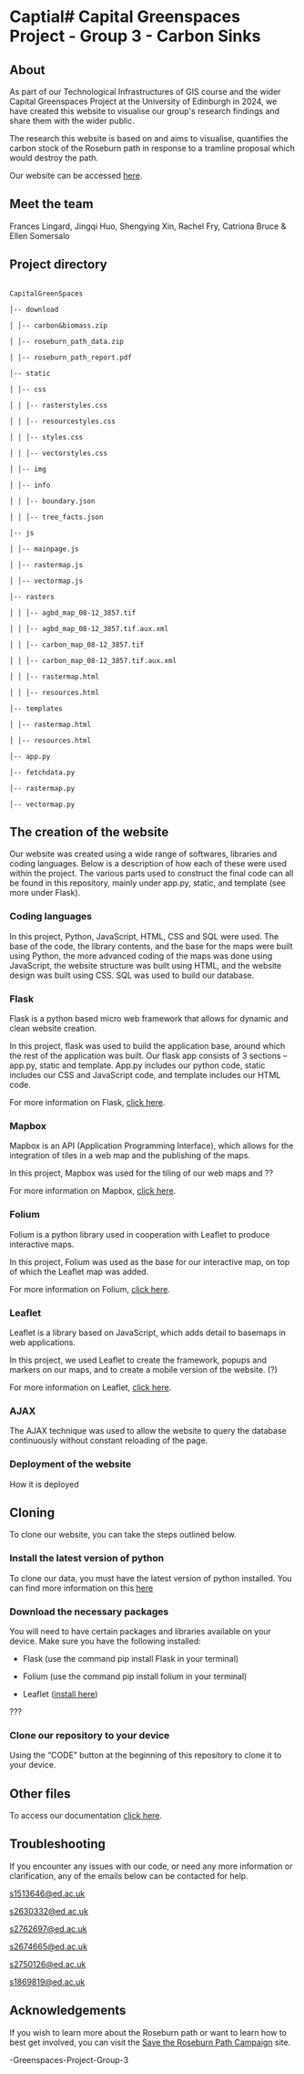 # Captial#  Capital Greenspaces Project - Group 3 - Carbon Sinks 

 

## About     

As part of our Technological Infrastructures of GIS course and the wider Capital Greenspaces Project at the University of Edinburgh in 2024, we have created this website to visualise our group's research findings and share them with the wider public.  
 
The research this website is based on and aims to visualise, quantifies the carbon stock of the Roseburn path in response to a tramline proposal which would destroy the path.  
 
Our website can be accessed [here](www.geos.ed.ac.uk/roseburnbiomass).  

 

## Meet the team 

Frances Lingard, Jingqi Huo, Shengying Xin, Rachel Fry, Catriona Bruce & Ellen Somersalo 

## Project directory

```plaintext 

CapitalGreenSpaces 

│-- download 

│ │-- carbon&biomass.zip 

│ │-- roseburn_path_data.zip 

│ │-- roseburn_path_report.pdf 

│-- static 

│ │-- css 

│ │ │-- rasterstyles.css 

│ │ │-- resourcestyles.css 

│ │ │-- styles.css 

│ │ │-- vectorstyles.css 

│ │-- img  

│ │-- info 

│ │ │-- boundary.json 

│ │ │-- tree_facts.json

│-- js

│ │-- mainpage.js 

│ │-- rastermap.js 

│ │-- vectormap.js

│-- rasters

│ │ │-- agbd_map_08-12_3857.tif

│ │ │-- agbd_map_08-12_3857.tif.aux.xml

│ │ │-- carbon_map_08-12_3857.tif

│ │ │-- carbon_map_08-12_3857.tif.aux.xml

│ │ │-- rastermap.html

│ │ │-- resources.html

│-- templates 

│ │-- rastermap.html 

│ │-- resources.html 

│-- app.py 

│-- fetchdata.py 

│-- rastermap.py 

│-- vectormap.py

```

## The creation of the website  

Our website was created using a wide range of softwares, libraries and coding languages. Below is a description of how each of these were used within the project. The various parts used to construct the final code can all be found in this repository, mainly under app.py, static, and template (see more under Flask). 

 

### Coding languages  

In this project, Python, JavaScript, HTML, CSS and SQL were used. The base of the code, the library contents, and the base for the maps were built using Python, the more advanced coding of the maps was done using JavaScript, the website structure was built using HTML, and the website design was built using CSS. SQL was used to build our database. 

 

### Flask 

Flask is a python based micro web framework that allows for dynamic and clean website creation. 

 

In this project, flask was used to build the application base, around which the rest of the application was built. Our flask app consists of 3 sections – app.py, static and template. App.py includes our python code, static includes our CSS and JavaScript code, and template includes our HTML code.  
 
For more information on Flask, [click here](https://flask.palletsprojects.com/en/stable/). 
 

 

 

 
### Mapbox 
Mapbox is an API (Application Programming Interface), which allows for the integration of tiles in a web map and the publishing of the maps. 
 
In this project, Mapbox was used for the tiling of our web maps and ?? 

For more information on Mapbox, [click here](https://www.mapbox.com/maps#:~:text=Frequently%20asked%20questions,map%20loads%2C%20and%20monthly%20requests.). 

 
### Folium 
Folium is a python library used in cooperation with Leaflet to produce interactive maps.  
	 
In this project, Folium was used as the base for our interactive map, on top of which the Leaflet map was added. 
 
For more information on Folium, [click here](https://python-visualization.github.io/folium/latest/). 

 

### Leaflet 

Leaflet is a library based on JavaScript, which adds detail to basemaps in web applications. 

 

In this project, we used Leaflet to create the framework, popups and markers on our maps, and to create a mobile version of the website. (?)  
 

For more information on Leaflet, [click here](https://leafletjs.com/). 

 

### AJAX 

 

The AJAX technique was used to allow the website to query the database continuously without constant reloading of the page.  
 
### Deployment of the website 
How it is deployed 

 

 

## Cloning  

To clone our website, you can take the steps outlined below. 

 

### Install the latest version of python 
To clone our data, you must have the latest version of python installed. You can find more information on this [here](https://www.python.org/downloads/) 

 

### Download the necessary packages  

You will need to have certain packages and libraries available on your device. Make sure you have the following installed:  
 
- Flask (use the command pip install Flask in your terminal) 

- Folium (use the command pip install folium in your terminal) 
- Leaflet ([install here](https://leafletjs.com/download.html)) 

??? 
 

### Clone our repository to your device  

Using the “CODE” button at the beginning of this repository to clone it to your device. 

 

###  

### 

### 

 

## Other files 

To access our documentation [click here](link). 

 

## Troubleshooting 

If you encounter any issues with our code, or need any more information or clarification, any of the emails below can be contacted for help. 

s1513646@ed.ac.uk 

s2630332@ed.ac.uk 

s2762697@ed.ac.uk 

s2674665@ed.ac.uk 

s2750126@ed.ac.uk 

s1869819@ed.ac.uk 

 

## Acknowledgements  

 

If you wish to learn more about the Roseburn path or want to learn how to best get involved, you can visit the [Save the Roseburn Path Campaign](https://www.savetheroseburnpath.com/) site.  
 
 

 -Greenspaces-Project-Group-3
